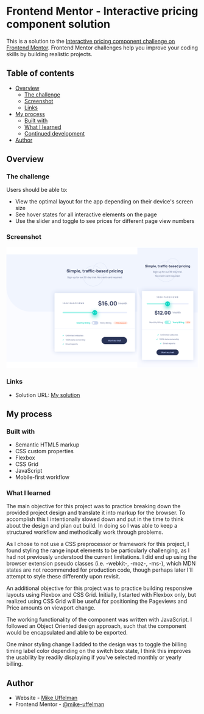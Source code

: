 # Frontend Mentor - Interactive pricing component solution

This is a solution to the [Interactive pricing component challenge on Frontend Mentor](https://www.frontendmentor.io/challenges/interactive-pricing-component-t0m8PIyY8). Frontend Mentor challenges help you improve your coding skills by building realistic projects.

## Table of contents

- [Overview](#overview)
  - [The challenge](#the-challenge)
  - [Screenshot](#screenshot)
  - [Links](#links)
- [My process](#my-process)
  - [Built with](#built-with)
  - [What I learned](#what-i-learned)
  - [Continued development](#continued-development)
- [Author](#author)

## Overview

### The challenge

Users should be able to:

- View the optimal layout for the app depending on their device's screen size
- See hover states for all interactive elements on the page
- Use the slider and toggle to see prices for different page view numbers

### Screenshot

![](./images/my-solution2.png)

### Links

- Solution URL: [My solution](https://adoring-meitner-632781.netlify.app/)

## My process

### Built with

- Semantic HTML5 markup
- CSS custom properties
- Flexbox
- CSS Grid
- JavaScript
- Mobile-first workflow

### What I learned

The main objective for this project was to practice breaking down the provided project design and translate it into markup for the browser. To accomplish this I intentionally slowed down and put in the time to think about the design and plan out build. In doing so I was able to keep a structured workflow and methodically work through problems.

As I chose to not use a CSS preprocessor or framework for this project, I found styling the range input elements to be particularly challenging, as I had not previously understood the current limitations. I did end up using the browser extension pseudo classes (i.e. -webkit-, -moz-, -ms-), which MDN states are not recommended for production code, though perhaps later I'll attempt to style these differently upon revisit.

An additional objective for this project was to practice building responsive layouts using Flexbox and CSS Grid. Initially, I started with Flexbox only, but realized using CSS Grid will be useful for positioning the Pageviews and Price amounts on viewport change.

The working functionality of the component was written with JavaScript. I followed an Object Oriented design approach, such that the component would be encapsulated and able to be exported.

One minor styling change I added to the design was to toggle the billing timing label color depending on the switch box state, I think this improves the usability by readily displaying if you've selected monthly or yearly billing.

## Author

- Website - [Mike Uffelman](https://github.com/mike-uffelman)
- Frontend Mentor - [@mike-uffelman](https://www.frontendmentor.io/profile/mike-uffelman)
